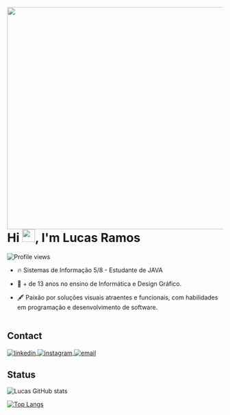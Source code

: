 <img align="right" height="520em" src="https://raw.githubusercontent.com/gist/luksrammos/e3bcc974a45a7b7934e31d1d7acd8178/raw/9b521734f3e1cbdd91fc77b689602e115d8aab33/githubcard.svg"/>
<h1 align="left">Hi <img src="https://raw.githubusercontent.com/kaueMarques/kaueMarques/master/hi.gif" height="30px">, I'm Lucas Ramos</h1>
<p align="left"> <img src="https://komarev.com/ghpvc/?username=luksrammos&color=yellow" alt="Profile views" /> </p>

- 🔥 Sistemas de Informação 5/8 - Estudante de JAVA 

- 🔭 + de 13 anos no ensino de Informática e Design Gráfico.

- 🖋️ Paixão por soluções visuais atraentes e funcionais, com habilidades em programação e desenvolvimento de software.
<br><br>
## Contact

<a href="https://linkedin.com/in/lucasrammos" target="_blank">
  <img align="center" src="https://img.shields.io/badge/-lucasrammos-05122A?style=flat&logo=linkedin" alt="linkedin"/>
</a>
<a href="https://instagram.com/luksrammos" target="_blank">
 <img align="center" src="https://img.shields.io/badge/-luksrammos-05122A?style=flat&logo=instagram" alt="instagram"/>
</a>
<a href="https://instagram.com/luksrammos" target="_blank">
 <img align="center" src="https://img.shields.io/badge/-lucas.rsilva32@gmail.com-05122A?style=flat&logo=gmail" alt="email"/>
</a>
</p>

## Status

![Lucas GitHub stats](https://github-readme-stats.vercel.app/api?username=luksrammos&show_icons=true&theme=radical)

[![Top Langs](https://github-readme-stats.vercel.app/api/top-langs/?username=luksrammos&hide_progress=true)](https://github.com/luksrammos/github-readme-stats)

<!--
